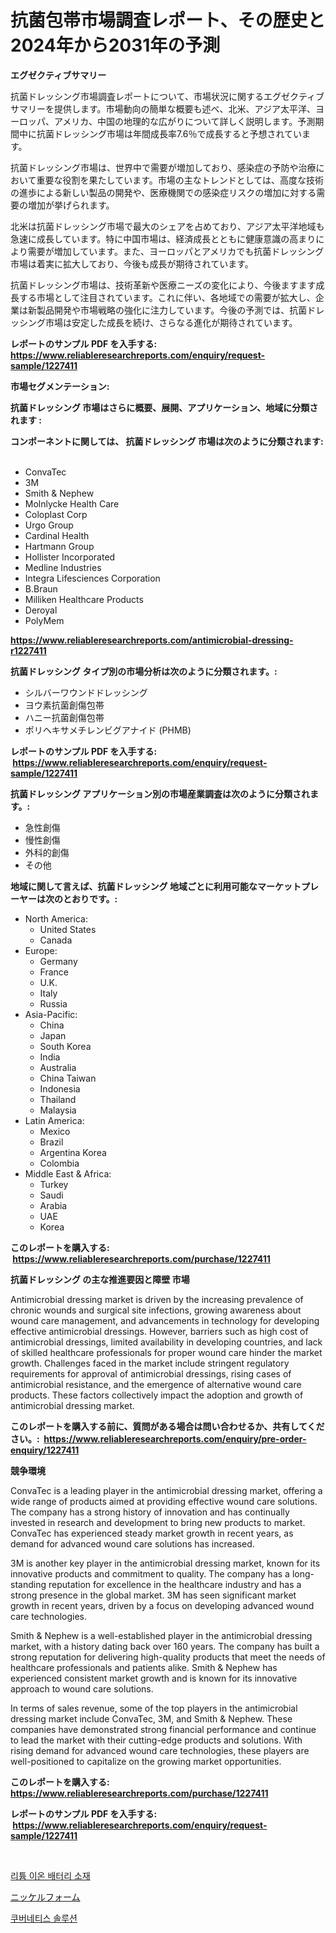 <p><h1>抗菌包帯市場調査レポート、その歴史と2024年から2031年の予測</h1></p><p><strong>エグゼクティブサマリー</strong></p>
<p><p>抗菌ドレッシング市場調査レポートについて、市場状況に関するエグゼクティブサマリーを提供します。市場動向の簡単な概要も述べ、北米、アジア太平洋、ヨーロッパ、アメリカ、中国の地理的な広がりについて詳しく説明します。予測期間中に抗菌ドレッシング市場は年間成長率7.6％で成長すると予想されています。</p><p>抗菌ドレッシング市場は、世界中で需要が増加しており、感染症の予防や治療において重要な役割を果たしています。市場の主なトレンドとしては、高度な技術の進歩による新しい製品の開発や、医療機関での感染症リスクの増加に対する需要の増加が挙げられます。</p><p>北米は抗菌ドレッシング市場で最大のシェアを占めており、アジア太平洋地域も急速に成長しています。特に中国市場は、経済成長とともに健康意識の高まりにより需要が増加しています。また、ヨーロッパとアメリカでも抗菌ドレッシング市場は着実に拡大しており、今後も成長が期待されています。</p><p>抗菌ドレッシング市場は、技術革新や医療ニーズの変化により、今後ますます成長する市場として注目されています。これに伴い、各地域での需要が拡大し、企業は新製品開発や市場戦略の強化に注力しています。今後の予測では、抗菌ドレッシング市場は安定した成長を続け、さらなる進化が期待されています。</p></p>
<p><strong>レポートのサンプル PDF を入手する: <a href="https://www.reliableresearchreports.com/enquiry/request-sample/1227411">https://www.reliableresearchreports.com/enquiry/request-sample/1227411</a></strong></p>
<p><strong>市場セグメンテーション:</strong></p>
<p><strong> 抗菌ドレッシング 市場はさらに概要、展開、アプリケーション、地域に分類されます :</strong></p>
<p><strong>コンポーネントに関しては、 抗菌ドレッシング 市場は次のように分類されます: &nbsp;</strong></p>
<p><ul><li>ConvaTec</li><li>3M</li><li>Smith & Nephew</li><li>Molnlycke Health Care</li><li>Coloplast Corp</li><li>Urgo Group</li><li>Cardinal Health</li><li>Hartmann Group</li><li>Hollister Incorporated</li><li>Medline Industries</li><li>Integra Lifesciences Corporation</li><li>B.Braun</li><li>Milliken Healthcare Products</li><li>Deroyal</li><li>PolyMem</li></ul></p>
<p><strong><a href="https://www.reliableresearchreports.com/antimicrobial-dressing-r1227411">https://www.reliableresearchreports.com/antimicrobial-dressing-r1227411</a></strong></p>
<p><strong> 抗菌ドレッシング タイプ別の市場分析は次のように分類されます。:</strong></p>
<p><ul><li>シルバーワウンドドレッシング</li><li>ヨウ素抗菌創傷包帯</li><li>ハニー抗菌創傷包帯</li><li>ポリヘキサメチレンビグアナイド (PHMB)</li></ul></p>
<p><strong>レポートのサンプル PDF を入手する: &nbsp;<a href="https://www.reliableresearchreports.com/enquiry/request-sample/1227411">https://www.reliableresearchreports.com/enquiry/request-sample/1227411</a></strong></p>
<p><strong> 抗菌ドレッシング アプリケーション別の市場産業調査は次のように分類されます。:</strong></p>
<p><ul><li>急性創傷</li><li>慢性創傷</li><li>外科的創傷</li><li>その他</li></ul></p>
<p><strong>地域に関して言えば、抗菌ドレッシング 地域ごとに利用可能なマーケットプレーヤーは次のとおりです。:</strong></p>
<p><ul>
    <li>
        North America:
        <ul>
            <li>United States</li>
            <li>Canada</li>
        </ul>
    </li>
    <li>
        Europe:
        <ul>
            <li>Germany</li>
            <li>France</li>
            <li>U.K.</li>
            <li>Italy</li>
            <li>Russia</li>
        </ul>
    </li>
    <li>
        Asia-Pacific:
        <ul>
            <li>China</li>
            <li>Japan</li>
            <li>South Korea</li>
            <li>India</li>
            <li>Australia</li>
            <li>China Taiwan</li>
            <li>Indonesia</li>
            <li>Thailand</li>
            <li>Malaysia</li>
        </ul>
    </li>
    <li>
        Latin America:
        <ul>
            <li>Mexico</li>
            <li>Brazil</li>
            <li>Argentina Korea</li>
            <li>Colombia</li>
        </ul>
    </li>
    <li>
        Middle East & Africa:
        <ul>
            <li>Turkey</li>
            <li>Saudi</li>
            <li>Arabia</li>
            <li>UAE</li>
            <li>Korea</li>
        </ul>
    </li>
    </ul></p>
<p><strong>このレポートを購入する: &nbsp;<a href="https://www.reliableresearchreports.com/purchase/1227411">https://www.reliableresearchreports.com/purchase/1227411</a></strong></p>
<p><strong>抗菌ドレッシング の主な推進要因と障壁 市場</strong></p>
<p><p>Antimicrobial dressing market is driven by the increasing prevalence of chronic wounds and surgical site infections, growing awareness about wound care management, and advancements in technology for developing effective antimicrobial dressings. However, barriers such as high cost of antimicrobial dressings, limited availability in developing countries, and lack of skilled healthcare professionals for proper wound care hinder the market growth. Challenges faced in the market include stringent regulatory requirements for approval of antimicrobial dressings, rising cases of antimicrobial resistance, and the emergence of alternative wound care products. These factors collectively impact the adoption and growth of antimicrobial dressing market.</p></p>
<p><strong>このレポートを購入する前に、質問がある場合は問い合わせるか、共有してください。:&nbsp; <a href="https://www.reliableresearchreports.com/enquiry/pre-order-enquiry/1227411">https://www.reliableresearchreports.com/enquiry/pre-order-enquiry/1227411</a></strong></p>
<p><strong>競争環境</strong></p>
<p><p>ConvaTec is a leading player in the antimicrobial dressing market, offering a wide range of products aimed at providing effective wound care solutions. The company has a strong history of innovation and has continually invested in research and development to bring new products to market. ConvaTec has experienced steady market growth in recent years, as demand for advanced wound care solutions has increased.</p><p>3M is another key player in the antimicrobial dressing market, known for its innovative products and commitment to quality. The company has a long-standing reputation for excellence in the healthcare industry and has a strong presence in the global market. 3M has seen significant market growth in recent years, driven by a focus on developing advanced wound care technologies.</p><p>Smith & Nephew is a well-established player in the antimicrobial dressing market, with a history dating back over 160 years. The company has built a strong reputation for delivering high-quality products that meet the needs of healthcare professionals and patients alike. Smith & Nephew has experienced consistent market growth and is known for its innovative approach to wound care solutions.</p><p>In terms of sales revenue, some of the top players in the antimicrobial dressing market include ConvaTec, 3M, and Smith & Nephew. These companies have demonstrated strong financial performance and continue to lead the market with their cutting-edge products and solutions. With rising demand for advanced wound care technologies, these players are well-positioned to capitalize on the growing market opportunities.</p></p>
<p><strong>このレポートを購入する: &nbsp; <a href="https://www.reliableresearchreports.com/purchase/1227411">https://www.reliableresearchreports.com/purchase/1227411</a></strong></p>
<p><strong>レポートのサンプル PDF を入手する: &nbsp;<a href="https://www.reliableresearchreports.com/enquiry/request-sample/1227411">https://www.reliableresearchreports.com/enquiry/request-sample/1227411</a></strong><strong></strong></p>
<p>&nbsp;</p>
<p><p><a href="https://github.com/fernandotryO5lson96765/Market-Research-Report-List-1/blob/main/583810529857.md">리튬 이온 배터리 소재</a></p><p><a href="https://github.com/EmoryYundt1935/Market-Research-Report-List-1/blob/main/913497329689.md">ニッケルフォーム</a></p><p><a href="https://github.com/CliftonFisher9067/Market-Research-Report-List-1/blob/main/654854529855.md">쿠버네티스 솔루션</a></p></p>
